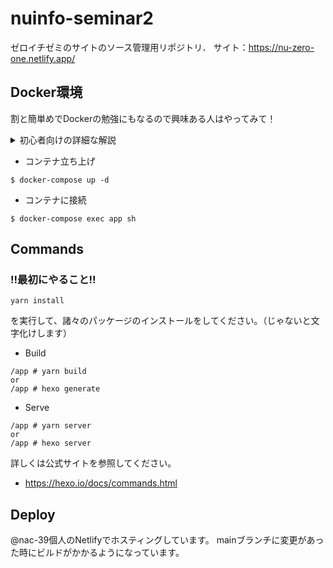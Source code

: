 # nuinfo-seminar2
ゼロイチゼミのサイトのソース管理用リポジトリ．
サイト：https://nu-zero-one.netlify.app/

## Docker環境
割と簡単めでDockerの勉強にもなるので興味ある人はやってみて！

<details><summary>初心者向けの詳細な解説</summary>
<div>

### 1. Dockerのダウンロード
Dockerデスクトップとかを入れて`docker`コマンドと `docker-compose`コマンドが動くようにしてください。

### 2. リポジトリに入る
このリポジトリをクローンして、
```bash
$ cd <クローン先のパス>/official_page
```
でディレクトリに入ります。

### 3. コンテナを立ち上げる
```shell
$ docker-compose up -d
```
で自動的にビルドが始まり、コンテナが立ち上がります。
（最初は時間がかかるかも）

```shell
$ docker-compose up -d
...
Creating nuinfo-seminar-app ... done
```

この表示が出たら完了です。

### 4. コンテナの中に入る
先ほど立ち上げたコンテナは`alpine-linux`というOSを使っているので、この中に入って作業をします。

```shell
// ここはローカルのシェル
$ docker-compose exec app sh
// ここからalpine-linux
/app #
```

`/app #` という表示が出たら、コンテナの中に入ることに成功です！

### 5. hexoが使えるか試す
`Dockerfile`のここの部分でインストールされているので使えるようになっているはずです。
```Dockerfile
RUN npm install -g hexo-cli
```

バージョンを確認してみましょう。
```shell
/app # hexo --version
hexo: 6.2.0
hexo-cli: 4.3.0
...
```

これで[hexoのコマンド](https://github.com/zero-one-seminar/official_page#commands)が使えるようになっているはずです。

### 6. Docker環境を抜ける
`Ctrl+D`（macの人は`Control+D`）で抜けられます。ただしこれだけだとDockerのコンテナが立ち上がったままになってしまうので、

```shell
$ docker-compose stop
```

をしてコンテナを一時停止してください。（メモリを圧迫します）

コンテナ自体を削除したいときは、

```shell
$ docker-compose down
```

を実行しましょう。

**初心者向け解説終わり**

---

</div></details>


- コンテナ立ち上げ
```shell
$ docker-compose up -d
```

- コンテナに接続
```
$ docker-compose exec app sh
```


## Commands
### !!最初にやること!!
```shell
yarn install
```
を実行して、諸々のパッケージのインストールをしてください。（じゃないと文字化けします）


- Build
```shell
/app # yarn build
or
/app # hexo generate
```
- Serve
```shell
/app # yarn server
or
/app # hexo server
```

詳しくは公式サイトを参照してください。
- https://hexo.io/docs/commands.html

## Deploy
@nac-39個人のNetlifyでホスティングしています。
mainブランチに変更があった時にビルドがかかるようになっています。
